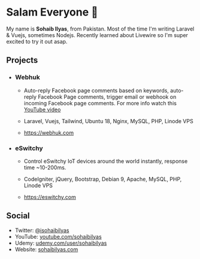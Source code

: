 # Salam Everyone :wave:
My name is **Sohaib Ilyas**, from Pakistan. Most of the time I'm writing Laravel & Vuejs, sometimes Nodejs. Recently learned about Livewire so I'm super excited to try it out asap.

## Projects

- ### Webhuk
  - Auto-reply Facebook page comments based on keywords, auto-reply Facebook Page comments, trigger email or webhook on incoming Facebook page comments. For more info watch this [YouTube video](https://www.youtube.com/watch?v=Ld-sGXdLFtM)

  - Laravel, Vuejs, Tailwind, Ubuntu 18, Nginx, MySQL, PHP, Linode VPS

  - https://webhuk.com

- ### eSwitchy
  - Control eSwitchy IoT devices around the world instantly, response time ~10-200ms.

  - CodeIgniter, jQuery, Bootstrap, Debian 9, Apache, MySQL, PHP, Linode VPS

  - https://eswitchy.com

## Social
- Twitter: [@isohaibilyas](https://twitter.com/isohaibilyas)
- YouTube: [youtube.com/sohaibilyas](https://youtube.com/sohaibilyas)
- Udemy: [udemy.com/user/sohaibilyas](https://www.udemy.com/user/sohaibilyas)
- Website: [sohaibilyas.com](https://sohaibilyas.com)
